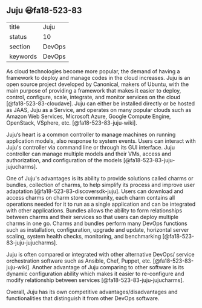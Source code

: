 ﻿## Juju :smiley:fa18-523-83


|          |          |
| -------- | -------- |
| title    | Juju     | 
| status   | 10       |
| section  | DevOps   |
| keywords | DevOps   |



As cloud technologies become more popular, the demand of having a framework to deploy and manage codes in the cloud increases. Juju is an open source project developed by Canonical, makers of Ubuntu, with the main purpose of providing a framework that makes it easier to deploy, control, configure, scale, integrate, and monitor services on the cloud [@fa18-523-83-cloudave]. Juju can either be installed directly or be hosted as JAAS, Juju as a Service, and operates on many popular clouds such as Amazon Web Services, Microsoft Azure, Google Compute Engine, OpenStack, VSphere, etc. [@fa18-523-83-juju-wiki].

Juju‘s heart is a common controller to manage machines on running application models, also response to system events. Users can interact with Juju's controller via command line or through its GUI interface. Juju controller can manage multiple models and their VMs, access and authorization, and configuration of the models [@fa18-523-83-juju-jujucharms]. 

One of Juju's advantages is its ability to provide solutions called charms or bundles, collection of charms, to help simplify its process and improve user adaptation [@fa18-523-83-discoversdk-juju]. Users can download and access charms on charm store community, each charm contains all operations needed for it to run as a single application and can be integrated with other applications. Bundles allows the ability to form relationships between charms and their services so that users can deploy multiple charms in one go. Charms and bundles perform many DevOps functions such as installation, configuration, upgrade and update, horizontal server scaling, system health checks, monitoring, and benchmarking [@fa18-523-83-juju-jujucharms]. 

Juju is often compared or integrated with other alternative DevOps/ service orchestration software such as Ansible, Chef, Puppet, etc. [@fa18-523-83-juju-wiki]. Another advantage of Juju comparing to other software is its dynamic configuration ability which makes it easier to re-configure and modify relationship between services [@fa18-523-83-juju-jujucharms]. 

Overall, Juju has its own competitive advantages/disadvantages and functionalities that distinguish it from other DevOps software.
